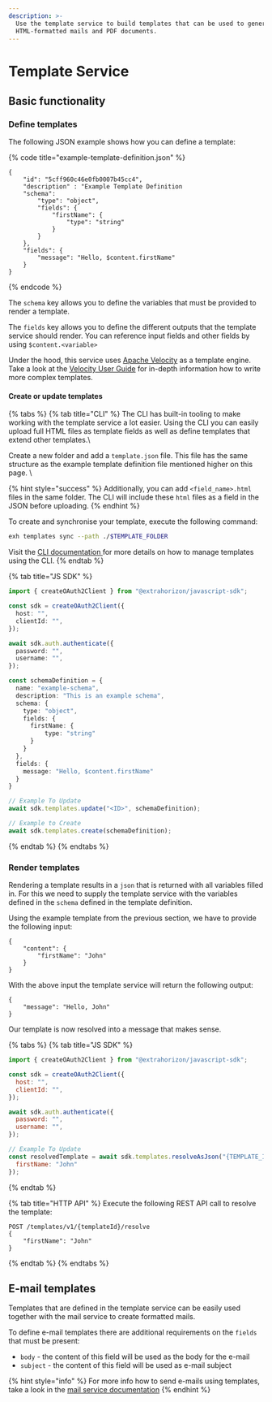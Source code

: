 ```yaml
---
description: >-
  Use the template service to build templates that can be used to generate
  HTML-formatted mails and PDF documents.
---
```


# Template Service

## Basic functionality <a href="#resolving-templates" id="resolving-templates"></a>

### Define templates <a href="#resolving-templates" id="resolving-templates"></a>

The following JSON example shows how you can define a template:

{% code title="example-template-definition.json" %}
```
{
    "id": "5cff960c46e0fb0007b45cc4",
    "description" : "Example Template Definition
    "schema":
        "type": "object",
        "fields": {
            "firstName": {
                "type": "string"
            }
        }
    },
    "fields": {
        "message": "Hello, $content.firstName"
    }
}
```
{% endcode %}

The `schema` key allows you to define the variables that must be provided to render a template.

The `fields` key allows you to define the different outputs that the template service should render. You can reference input fields and other fields by using `$content.<variable>`

Under the hood, this service uses [Apache Velocity](https://velocity.apache.org) as a template engine. Take a look at the [Velocity User Guide](https://velocity.apache.org/engine/2.3/user-guide.html) for in-depth information how to write more complex templates.

#### Create or update templates

{% tabs %}
{% tab title="CLI" %}
The CLI has built-in tooling to make working with the template service a lot easier. Using the CLI you can easily upload full HTML files as template fields as well as define templates that extend other templates.\


Create a new folder and add a `template.json` file. This file has the same structure as the example template definition file mentioned higher on this page.  \


{% hint style="success" %}
Additionally, you can add `<field_name>.html` files in the same folder. The CLI will include these `html` files as a field in the JSON before uploading.
{% endhint %}



To create and synchronise your template, execute the following command:



```bash
exh templates sync --path ./$TEMPLATE_FOLDER
```

Visit the [CLI documentation ](https://docs.extrahorizon.com/cli/features/templates)for more details on how to manage templates using the CLI.&#x20;
{% endtab %}

{% tab title="JS SDK" %}
```typescript
import { createOAuth2Client } from "@extrahorizon/javascript-sdk";

const sdk = createOAuth2Client({
  host: "",
  clientId: "",
});

await sdk.auth.authenticate({
  password: "",
  username: "",
});

const schemaDefinition = {
  name: "example-schema",
  description: "This is an example schema",
  schema: {
    type: "object",
    fields: {
      firstName: {
          type: "string"
      }
    }
  },
  fields: {
    message: "Hello, $content.firstName"
  }
}

// Example To Update
await sdk.templates.update("<ID>", schemaDefinition);

// Example to Create
await sdk.templates.create(schemaDefinition);
```
{% endtab %}
{% endtabs %}

### Render templates

Rendering a template results in a `json` that is returned with all variables filled in. For this we need to supply the template service with the variables defined in the `schema` defined in the template definition.

Using the example template from the previous section, we have to provide the following input:&#x20;

```
{
    "content": {
        "firstName": "John"
    }
}
```

With the above input the template service will return the following output:

```
{
    "message": "Hello, John"
}
```

Our template is now resolved into a message that makes sense.

{% tabs %}
{% tab title="JS SDK" %}
```javascript
import { createOAuth2Client } from "@extrahorizon/javascript-sdk";

const sdk = createOAuth2Client({
  host: "",
  clientId: "",
});

await sdk.auth.authenticate({
  password: "",
  username: "",
});

// Example To Update
const resolvedTemplate = await sdk.templates.resolveAsJson("{TEMPLATE_ID}",{
  firstName: "John"
});
```
{% endtab %}

{% tab title="HTTP API" %}
Execute the following REST API call to resolve the template:

```
POST /templates/v1/{templateId}/resolve
{
    "firstName": "John"
}
```
{% endtab %}
{% endtabs %}

## E-mail templates

Templates that are defined in the template service can be easily used together with the mail service to create formatted mails.&#x20;

To define e-mail templates there are additional requirements on the `fields` that must be present:

* `body` - the content of this field will be used as the body for the e-mail
* `subject` - the content of this field will be used as e-mail subject

{% hint style="info" %}
For more info how to send e-mails using templates, take a look in the [mail service documentation](https://docs.extrahorizon.com/mail-service/)
{% endhint %}





\
 <a href="#other-operations" id="other-operations"></a>
-------------------------------------------------------

